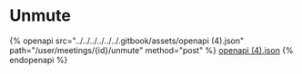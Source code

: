 # Unmute

{% openapi src="../../../../../../.gitbook/assets/openapi (4).json" path="/user/meetings/{id}/unmute" method="post" %}
[openapi (4).json](<../../../../../../.gitbook/assets/openapi (4).json>)
{% endopenapi %}
